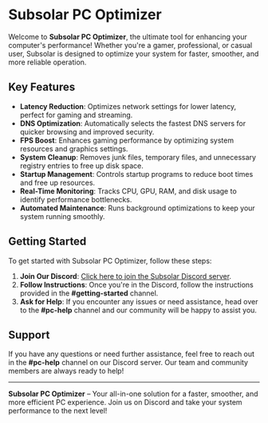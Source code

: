 # Subsolar PC Optimizer

Welcome to **Subsolar PC Optimizer**, the ultimate tool for enhancing your computer's performance! Whether you're a gamer, professional, or casual user, Subsolar is designed to optimize your system for faster, smoother, and more reliable operation.

## Key Features

- **Latency Reduction**: Optimizes network settings for lower latency, perfect for gaming and streaming.
- **DNS Optimization**: Automatically selects the fastest DNS servers for quicker browsing and improved security.
- **FPS Boost**: Enhances gaming performance by optimizing system resources and graphics settings.
- **System Cleanup**: Removes junk files, temporary files, and unnecessary registry entries to free up disk space.
- **Startup Management**: Controls startup programs to reduce boot times and free up resources.
- **Real-Time Monitoring**: Tracks CPU, GPU, RAM, and disk usage to identify performance bottlenecks.
- **Automated Maintenance**: Runs background optimizations to keep your system running smoothly.

## Getting Started

To get started with Subsolar PC Optimizer, follow these steps:

1. **Join Our Discord**: [Click here to join the Subsolar Discord server](https://discord.gg/6bv3P6ur).
2. **Follow Instructions**: Once you're in the Discord, follow the instructions provided in the **#getting-started** channel.
3. **Ask for Help**: If you encounter any issues or need assistance, head over to the **#pc-help** channel and our community will be happy to assist you.

## Support

If you have any questions or need further assistance, feel free to reach out in the **#pc-help** channel on our Discord server. Our team and community members are always ready to help!

---

**Subsolar PC Optimizer** – Your all-in-one solution for a faster, smoother, and more efficient PC experience. Join us on Discord and take your system performance to the next level!
